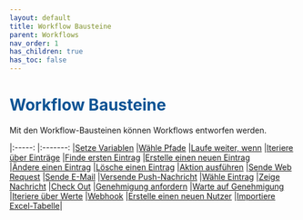 ```yaml
---
layout: default
title: Workflow Bausteine
parent: Workflows
nav_order: 1
has_children: true
has_toc: false
---
```


# <span style="color:#0b5394">**Workflow Bausteine**</span>

Mit den Workflow-Bausteinen können Workflows entworfen werden.

|:-----:            |:-------:
|[Setze Variablen](/docs/workflows/grand-childs-bricks/set-variable.html) |[Wähle Pfade](/docs/workflows/grand-childs-bricks/choose-path.html) 
 |[Laufe weiter, wenn](/docs/workflows/grand-childs-bricks/continue-if.html) |[Iteriere über Einträge](/docs/workflows/grand-childs-bricks/iterate-records.html) 
 |[Finde ersten Eintrag](/docs/workflows/grand-childs-bricks/get-first-record.html) |[Erstelle einen neuen Eintrag](/docs/workflows/grand-childs-bricks/create-record.html)  
 |[Ändere einen Eintrag](/docs/workflows/grand-childs-bricks/alter-record.html) |[Lösche einen Eintrag](/docs/workflows/grand-childs-bricks/delete-record.html) 
 |[Aktion ausführen](/docs/workflows/grand-childs-bricks/run-action.html) |[Sende Web Request](/docs/workflows/grand-childs-bricks/web-request.html) 
 |[Sende E-Mail](/docs/workflows/grand-childs-bricks/send-mail.html)  |[Versende Push-Nachricht](/docs/workflows/grand-childs-bricks/choose-record.html)
  |[Wähle Eintrag](/docs/workflows/grand-childs-bricks/choose-record.html)  |[Zeige Nachricht](/docs/workflows/grand-childs-bricks/send-notification.html) 
  |[Check Out](/docs/workflows/grand-childs-bricks/check-out.html)  |[Genehmigung anfordern](/docs/workflows/grand-childs-bricks/request-approval.html) 
  |[Warte auf Genehmigung](/docs/workflows/grand-childs-bricks/await-approval.html)  |[Iteriere über Werte](/docs/workflows/grand-childs-bricks/iterate-values.html) 
  |[Webhook](/docs/workflows/grand-childs-bricks/webhook.html) |[Erstelle einen neuen Nutzer](/docs/workflows/grand-childs-bricks/create-user.html)
  |[Importiere Excel-Tabelle](/docs/workflows/grand-childs-bricks/import-excel.html)|

